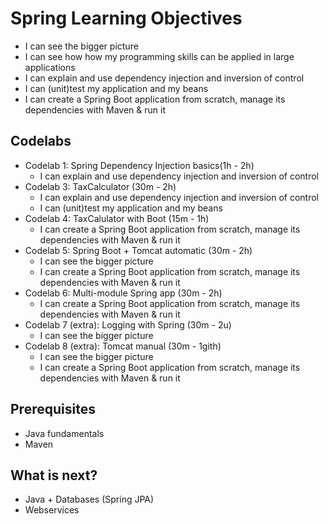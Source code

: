  # Spring Learning Objectives

- I can see the bigger picture
- I can see how how my programming skills can be applied in large applications
- I can explain and use dependency injection and inversion of control
- I can (unit)test my application and my beans
- I can create a Spring Boot application from scratch, manage its dependencies with Maven & run it

## Codelabs
- Codelab 1: Spring Dependency Injection basics(1h - 2h)
  - I can explain and use dependency injection and inversion of control
- Codelab 3: TaxCalculator (30m - 2h)
  - I can explain and use dependency injection and inversion of control
  - I can (unit)test my application and my beans
- Codelab 4: TaxCalulator with Boot (15m - 1h)
  - I can create a Spring Boot application from scratch, manage its dependencies with Maven & run it
- Codelab 5: Spring Boot + Tomcat automatic (30m - 2h)
  - I can see the bigger picture
  - I can create a Spring Boot application from scratch, manage its dependencies with Maven & run it
- Codelab 6: Multi-module Spring app (30m - 2h)
  - I can create a Spring Boot application from scratch, manage its dependencies with Maven & run it
- Codelab 7 (extra): Logging with Spring (30m - 2u)
  - I can see the bigger picture
- Codelab 8 (extra): Tomcat manual (30m - 1gith)
  - I can see the bigger picture
  - I can create a Spring Boot application from scratch, manage its dependencies with Maven & run it

## Prerequisites
- Java fundamentals
- Maven

## What is next?
- Java + Databases (Spring JPA)
- Webservices